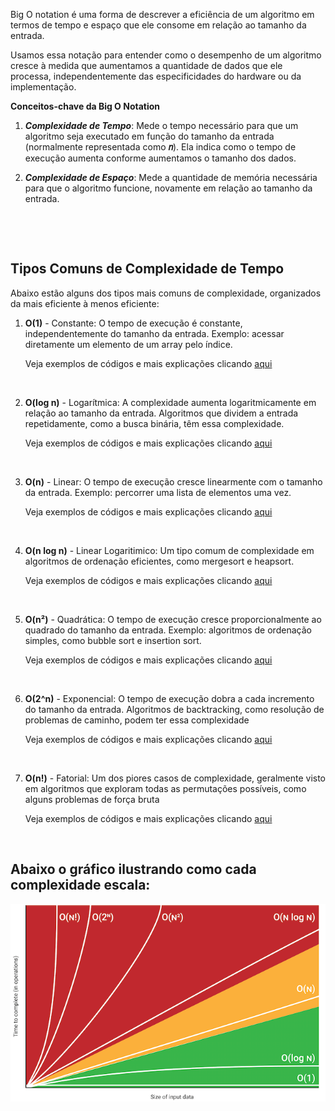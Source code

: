Big O notation é uma forma de descrever a eficiência de um algoritmo em termos de tempo e espaço que ele consome em relação ao tamanho da entrada.

Usamos essa notação para entender como o desempenho de um algoritmo cresce à medida que aumentamos a quantidade de dados que ele processa, independentemente das especificidades do hardware ou da implementação.

**Conceitos-chave da Big O Notation**

1. **_Complexidade de Tempo_**: Mede o tempo necessário para que um algoritmo seja executado em função do tamanho da entrada (normalmente representada como **𝑛**). Ela indica como o tempo de execução aumenta conforme aumentamos o tamanho dos dados.

2. **_Complexidade de Espaço_**: Mede a quantidade de memória necessária para que o algoritmo funcione, novamente em relação ao tamanho da entrada.

&nbsp;

&nbsp;

## Tipos Comuns de Complexidade de Tempo

Abaixo estão alguns dos tipos mais comuns de complexidade, organizados da mais eficiente à menos eficiente:

1. **O(1)** - Constante: O tempo de execução é constante, independentemente do tamanho da entrada. Exemplo: acessar diretamente um elemento de um array pelo índice.

   Veja exemplos de códigos e mais explicações clicando [aqui](</src/big O/O(1).ts>)

&nbsp;

2. **O(log n)** - Logarítmica: A complexidade aumenta logaritmicamente em relação ao tamanho da entrada. Algoritmos que dividem a entrada repetidamente, como a busca binária, têm essa complexidade.

   Veja exemplos de códigos e mais explicações clicando [aqui](</src/big O/O(log n).ts>)

&nbsp;

3. **O(n)** - Linear: O tempo de execução cresce linearmente com o tamanho da entrada. Exemplo: percorrer uma lista de elementos uma vez.

   Veja exemplos de códigos e mais explicações clicando [aqui](</src/big O/O(n).ts>)

&nbsp;

4.  **O(n log n)** - Linear Logaritimico: Um tipo comum de complexidade em algoritmos de ordenação eficientes, como mergesort e heapsort.

    Veja exemplos de códigos e mais explicações clicando [aqui](</src/big O/O(n log n).ts>)

&nbsp;

5.  **O(n²)** - Quadrática: O tempo de execução cresce proporcionalmente ao quadrado do tamanho da entrada. Exemplo: algoritmos de ordenação simples, como bubble sort e insertion sort.

    Veja exemplos de códigos e mais explicações clicando [aqui](</src/big O/O(n²).ts>)

&nbsp;

6. **O(2^n)** - Exponencial: O tempo de execução dobra a cada incremento do tamanho da entrada. Algoritmos de backtracking, como resolução de problemas de caminho, podem ter essa complexidade

   Veja exemplos de códigos e mais explicações clicando [aqui](</src/big O/O(2^n).ts>)

&nbsp;

7. **O(n!)** - Fatorial: Um dos piores casos de complexidade, geralmente visto em algoritmos que exploram todas as permutações possíveis, como alguns problemas de força bruta

   Veja exemplos de códigos e mais explicações clicando [aqui](</src/big O/O(n!).ts>)

&nbsp;

## Abaixo o gráfico ilustrando como cada complexidade escala:

![](/src//big%20O/grafaico.png)
